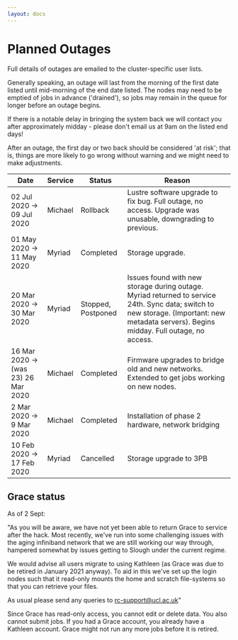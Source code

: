 ```yaml
---
layout: docs
---
```


# Planned Outages

Full details of outages are emailed to the cluster-specific user lists. 

Generally speaking, an outage will last from the morning of the first date listed until mid-morning of the end date listed. The nodes may need to be emptied of jobs in advance ('drained'), so jobs may remain in the queue for longer before an outage begins.

If there is a notable delay in bringing the system back we will contact you after approximately midday - please don't email us at 9am on the listed end days!

After an outage, the first day or two back should be considered 'at risk'; that is, things are more likely to go wrong without warning and we might need to make adjustments.

Date                | Service | Status | Reason 
--------------------|---------|--------|--------
02 Jul 2020 -> 09 Jul 2020 | Michael | Rollback | Lustre software upgrade to fix bug. Full outage, no access. Upgrade was unusable, downgrading to previous.
01 May 2020 -> 11 May 2020 | Myriad | Completed | Storage upgrade.
20 Mar 2020 -> 30 Mar 2020 | Myriad | Stopped, Postponed | Issues found with new storage during outage. Myriad returned to service 24th. Sync data; switch to new storage. (Important: new metadata servers). Begins midday. Full outage, no access.
16 Mar 2020 -> (was 23) 26 Mar 2020 | Michael | Completed | Firmware upgrades to bridge old and new networks. Extended to get jobs working on new nodes.
2 Mar 2020 -> 9 Mar 2020 | Michael | Completed | Installation of phase 2 hardware, network bridging
10 Feb 2020 -> 17 Feb 2020 | Myriad | Cancelled | Storage upgrade to 3PB

## Grace status

As of 2 Sept:

"As you will be aware, we have not yet been able to return Grace to service after the hack. 
Most recently, we've run into some challenging issues with the aging infiniband network 
that we are still working our way through, hampered somewhat by issues getting to Slough 
under the current regime.

We would advise all users migrate to using Kathleen (as Grace was due to be retired in 
January 2021 anyway). To aid in this we've set up the login nodes such that it read-only 
mounts the home and scratch file-systems so that you can retrieve your files.

As usual please send any queries to rc-support@ucl.ac.uk"

Since Grace has read-only access, you cannot edit or delete data. You also cannot submit jobs.
If you had a Grace account, you already have a Kathleen account. Grace might not run any more
jobs before it is retired.

